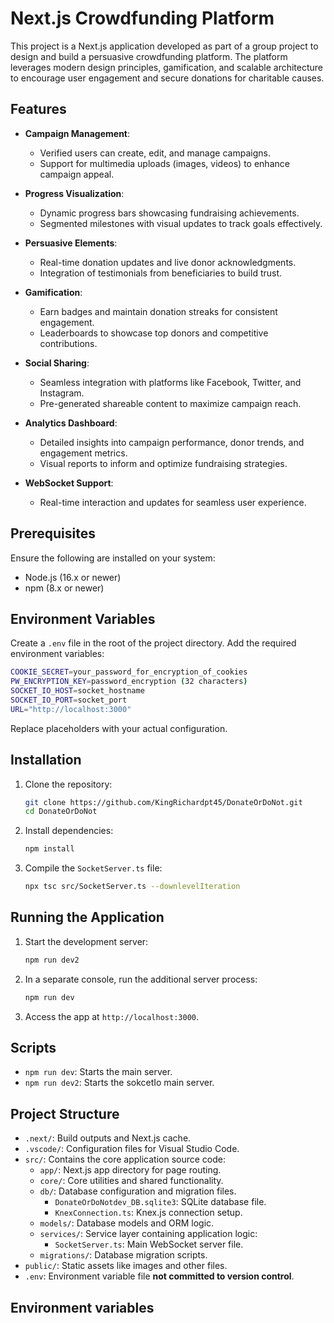 # Next.js Crowdfunding Platform

This project is a Next.js application developed as part of a group project to design and build a persuasive crowdfunding platform. The platform leverages modern design principles, gamification, and scalable architecture to encourage user engagement and secure donations for charitable causes.

## Features

- **Campaign Management**: 
  - Verified users can create, edit, and manage campaigns.
  - Support for multimedia uploads (images, videos) to enhance campaign appeal.

- **Progress Visualization**: 
  - Dynamic progress bars showcasing fundraising achievements.
  - Segmented milestones with visual updates to track goals effectively.

- **Persuasive Elements**: 
  - Real-time donation updates and live donor acknowledgments.
  - Integration of testimonials from beneficiaries to build trust.

- **Gamification**: 
  - Earn badges and maintain donation streaks for consistent engagement.
  - Leaderboards to showcase top donors and competitive contributions.

- **Social Sharing**: 
  - Seamless integration with platforms like Facebook, Twitter, and Instagram.
  - Pre-generated shareable content to maximize campaign reach.

- **Analytics Dashboard**: 
  - Detailed insights into campaign performance, donor trends, and engagement metrics.
  - Visual reports to inform and optimize fundraising strategies.

- **WebSocket Support**: 
  - Real-time interaction and updates for seamless user experience.

## Prerequisites

Ensure the following are installed on your system:

- Node.js (16.x or newer)
- npm (8.x or newer)

## Environment Variables

Create a `.env` file in the root of the project directory. Add the required environment variables:

```bash
COOKIE_SECRET=your_password_for_encryption_of_cookies
PW_ENCRYPTION_KEY=password_encryption (32 characters)
SOCKET_IO_HOST=socket_hostname
SOCKET_IO_PORT=socket_port
URL="http://localhost:3000"
```

Replace placeholders with your actual configuration.

## Installation

1. Clone the repository:
   ```bash
   git clone https://github.com/KingRichardpt45/DonateOrDoNot.git
   cd DonateOrDoNot
   ```

2. Install dependencies:
   ```bash
   npm install
   ```

3. Compile the `SocketServer.ts` file:
   ```bash
   npx tsc src/SocketServer.ts --downlevelIteration
   ```

## Running the Application

1. Start the development server:
   ```bash
   npm run dev2
   ```

2. In a separate console, run the additional server process:
   ```bash
   npm run dev
   ```

3. Access the app at `http://localhost:3000`.

## Scripts

- `npm run dev`: Starts the main server.
- `npm run dev2`: Starts the sokcetIo main server.

## Project Structure

- `.next/`: Build outputs and Next.js cache.
- `.vscode/`: Configuration files for Visual Studio Code.
- `src/`: Contains the core application source code:
  - `app/`: Next.js app directory for page routing.
  - `core/`: Core utilities and shared functionality.
  - `db/`: Database configuration and migration files.
    - `DonateOrDoNotdev_DB.sqlite3`: SQLite database file.
    - `KnexConnection.ts`: Knex.js connection setup.
  - `models/`: Database models and ORM logic.
  - `services/`: Service layer containing application logic:
    - `SocketServer.ts`: Main WebSocket server file.
  - `migrations/`: Database migration scripts.
- `public/`: Static assets like images and other files.
- `.env`: Environment variable file **not committed to version control**.

## Environment variables
